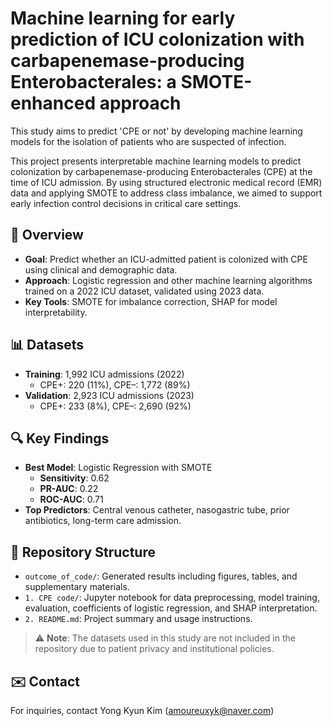 # Machine learning for early prediction of ICU colonization with carbapenemase-producing Enterobacterales: a SMOTE-enhanced approach

This study aims to predict 'CPE or not' by developing machine learning models for the isolation of patients who are suspected of infection.

This project presents interpretable machine learning models to predict colonization by carbapenemase-producing Enterobacterales (CPE) at the time of ICU admission. By using structured electronic medical record (EMR) data and applying SMOTE to address class imbalance, we aimed to support early infection control decisions in critical care settings.

## 🧠 Overview
- **Goal**: Predict whether an ICU-admitted patient is colonized with CPE using clinical and demographic data.
- **Approach**: Logistic regression and other machine learning algorithms trained on a 2022 ICU dataset, validated using 2023 data.
- **Key Tools**: SMOTE for imbalance correction, SHAP for model interpretability.

## 📊 Datasets
- **Training**: 1,992 ICU admissions (2022)  
  - CPE+: 220 (11%), CPE–: 1,772 (89%)
- **Validation**: 2,923 ICU admissions (2023)  
  - CPE+: 233 (8%), CPE–: 2,690 (92%)

## 🔍 Key Findings
- **Best Model**: Logistic Regression with SMOTE
  - **Sensitivity**: 0.62
  - **PR-AUC**: 0.22
  - **ROC-AUC**: 0.71
- **Top Predictors**: Central venous catheter, nasogastric tube, prior antibiotics, long-term care admission.

## 📁 Repository Structure
- `outcome_of_code/`: Generated results including figures, tables, and supplementary materials.
- `1. CPE code/`: Jupyter notebook for data preprocessing, model training, evaluation, coefficients of logistic regression, and SHAP interpretation.
- `2. README.md`: Project summary and usage instructions.
  
> ⚠️ **Note**: The datasets used in this study are not included in the repository due to patient privacy and institutional policies.

## ✉️ Contact
For inquiries, contact Yong Kyun Kim (amoureuxyk@naver.com)
